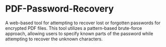 # PDF-Password-Recovery
A web-based tool for attempting to recover lost or forgotten passwords for encrypted PDF files. This tool utilizes a pattern-based brute-force approach, allowing users to specify known parts of the password while attempting to recover the unknown characters.
